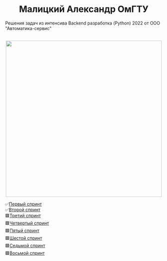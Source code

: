 <h1 align="center">Малицкий Александр ОмГТУ</h1>
Решения задач из интенсива Backend разработка (Python) 2022 от ООО "Автоматика-сервис"<br><br>

<p align="center">
    <img width="500" src="https://media3.giphy.com/media/aUovxH8Vf9qDu/giphy.gif" >
</p>

✅[Первый спринт](https://github.com/melskiy/IntensiveAS-backend/tree/master/1stSprint)<br>
✅[Второй спринт](https://github.com/melskiy/IntensiveAS-backend/tree/master/2ndSprint)<br>
🟩[Третий спринт](https://github.com/melskiy/IntensiveAS-backend/tree/master/3rdSprint)<br>
🟩[Четвертый спринт](https://github.com/melskiy/IntensiveAS-backend/tree/master/4thSprint)<br>
🟩[Пятый спринт](https://github.com/melskiy/IntensiveAS-backend/tree/master/5thSprint)<br>
🟩[Шестой спринт](https://github.com/melskiy/IntensiveAS-backend/tree/master/6thSprint)<br>
🟩[Седьмой спринт](https://github.com/melskiy/IntensiveAS-backend/tree/master/7thSprint)<br>
🟩[Восьмой спринт](https://github.com/melskiy/IntensiveAS-backend/tree/master/8thSprint)
